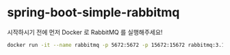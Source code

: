 # spring-boot-simple-rabbitmq

시작하시기 전에 먼저 Docker 로 RabbitMQ 를 실행해주세요!

```bash
docker run -it --name rabbitmq -p 5672:5672 -p 15672:15672 rabbitmq:3.13-management
```
